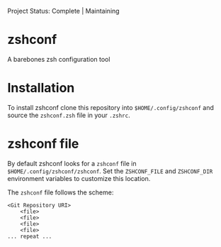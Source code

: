 Project Status: Complete | Maintaining
# zshconf
A barebones zsh configuration tool

# Installation
To install zshconf clone this repository into `$HOME/.config/zshconf` and source the `zshconf.zsh` file in your `.zshrc`.

# zshconf file
By default zshconf looks for a `zshconf` file in `$HOME/.config/zshconf/zshconf`. Set the `ZSHCONF_FILE` and `ZSHCONF_DIR` environment variables to customize this location.  

The `zshconf` file follows the scheme:

```
<Git Repository URI>
	<file>
	<file>
	<file>
	<file>
... repeat ...
```
